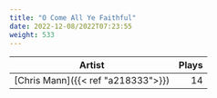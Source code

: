 ```yaml
---
title: "O Come All Ye Faithful"
date: 2022-12-08/2022T07:23:55
weight: 533
---
```




 Artist | Plays 
----- | -----:
[Chris Mann]({{< ref "a218333">}}) | 14
